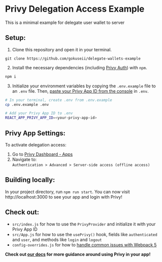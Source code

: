 # Privy Delegation Access Example

This is a minimal example for delegate user wallet to server

## Setup:

1. Clone this repository and open it in your terminal.
```
git clone https://github.com/gokuseii/delegate-wallets-example
```

2. Install the necessary dependencies (including [Privy Auth](https://www.npmjs.com/package/@privy-io/react-auth)) with `npm`.
```sh
npm i 
```

3. Initialize your environment variables by copying the `.env.example` file to an `.env` file. Then, [paste your Privy App ID from the console](https://docs.privy.io/guide/console/api-keys) in `.env`.
```sh
# In your terminal, create .env from .env.example
cp .env.example .env

# Add your Privy App ID to .env
REACT_APP_PRIVY_APP_ID=<your-privy-app-id>
```

## Privy App Settings:

To activate delegation access:

1. Go to [Privy Dashboard - Apps](https://dashboard.privy.io/apps)
2. Navigate to:  
   `Authentication > Advanced > Server-side access (offline access)`

## Building locally:

In your project directory, run `npm run start`. You can now visit http://localhost:3000 to see your app and login with Privy!

## Check out:

- `src/index.js` for how to use the `PrivyProvider` and initialize it with your Privy App ID
- `src/App.js` for how to use the `usePrivy()` hook, fields like `authenticated` and `user`, and methods like `login` and `logout`
- `config-overrides.js` for how to [handle common issues with Webpack 5](https://docs.privy.io/guide/troubleshooting/webpack)

**Check out [our docs](https://docs.privy.io/) for more guidance around using Privy in your app!**
